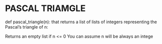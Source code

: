 # PASCAL TRIAMGLE
def pascal_triangle(n): that returns a list of lists of integers representing the Pascal’s triangle of n:

Returns an empty list if n <= 0
You can assume n will be always an intege